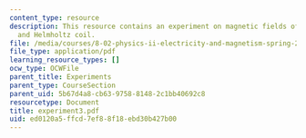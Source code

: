 ```yaml
---
content_type: resource
description: This resource contains an experiment on magnetic fields of a bar magnet
  and Helmholtz coil.
file: /media/courses/8-02-physics-ii-electricity-and-magnetism-spring-2007/ed0120a5ffcd7ef88f18ebd30b427b00_experiment3.pdf
file_type: application/pdf
learning_resource_types: []
ocw_type: OCWFile
parent_title: Experiments
parent_type: CourseSection
parent_uid: 5b67d4a8-cb63-9758-8148-2c1bb40692c8
resourcetype: Document
title: experiment3.pdf
uid: ed0120a5-ffcd-7ef8-8f18-ebd30b427b00
---
```

